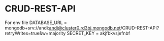 # CRUD-REST-API

For env file
DATABASE_URL = mongodb+srv://andi:andi@cluster0.rd3bj.mongodb.net/CRUD-REST-API?retryWrites=true&w=majority
SECRET_KEY = akjfbkvsjefnbf
